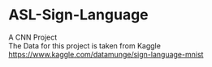 # ASL-Sign-Language
A CNN Project  
The Data for this project is taken from Kaggle https://www.kaggle.com/datamunge/sign-language-mnist

